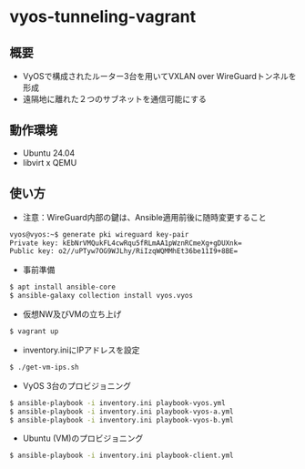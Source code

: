# vyos-tunneling-vagrant


## 概要
- VyOSで構成されたルーター3台を用いてVXLAN over WireGuardトンネルを形成
- 遠隔地に離れた２つのサブネットを通信可能にする


## 動作環境

- Ubuntu 24.04
- libvirt x QEMU


## 使い方

- 注意：WireGuard内部の鍵は、Ansible適用前後に随時変更すること

```bash
vyos@vyos:~$ generate pki wireguard key-pair
Private key: kEbNrVMQukFL4cwRqu5fRLmAA1pWznRCmeXg+gDUXnk=
Public key: o2//uPTyw7OG9WJLhy/RiIzqWQMMhEt36be11I9+8BE=
```

- 事前準備

```bash
$ apt install ansible-core
$ ansible-galaxy collection install vyos.vyos
```

- 仮想NW及びVMの立ち上げ

```bash
$ vagrant up
```

- inventory.iniにIPアドレスを設定

```bash
$ ./get-vm-ips.sh
```

- VyOS 3台のプロビジョニング

```bash
$ ansible-playbook -i inventory.ini playbook-vyos.yml
$ ansible-playbook -i inventory.ini playbook-vyos-a.yml
$ ansible-playbook -i inventory.ini playbook-vyos-b.yml
```

- Ubuntu (VM)のプロビジョニング

```bash
$ ansible-playbook -i inventory.ini playbook-client.yml
```
